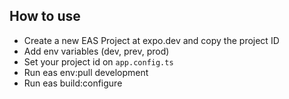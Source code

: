 ## How to use

- Create a new EAS Project at expo.dev and copy the project ID
- Add env variables (dev, prev, prod)
- Set your project id on `app.config.ts`
- Run eas env:pull development
- Run eas build:configure
